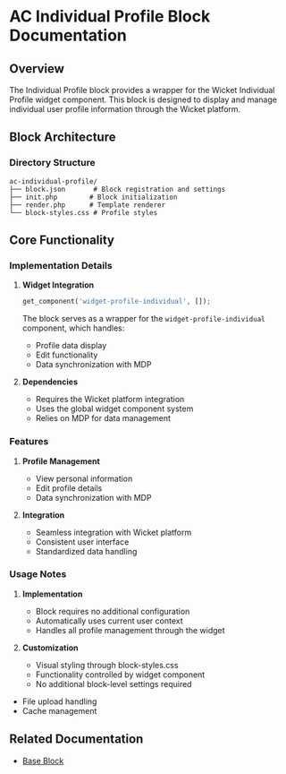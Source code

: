 # AC Individual Profile Block Documentation

## Overview
The Individual Profile block provides a wrapper for the Wicket Individual Profile widget component. This block is designed to display and manage individual user profile information through the Wicket platform.

## Block Architecture

### Directory Structure
```
ac-individual-profile/
├── block.json       # Block registration and settings
├── init.php        # Block initialization
├── render.php      # Template renderer
└── block-styles.css # Profile styles
```

## Core Functionality

### Implementation Details

1. **Widget Integration**
   ```php
   get_component('widget-profile-individual', []);
   ```
   The block serves as a wrapper for the `widget-profile-individual` component, which handles:
   - Profile data display
   - Edit functionality
   - Data synchronization with MDP

2. **Dependencies**
   - Requires the Wicket platform integration
   - Uses the global widget component system
   - Relies on MDP for data management

### Features

1. **Profile Management**
   - View personal information
   - Edit profile details
   - Data synchronization with MDP

2. **Integration**
   - Seamless integration with Wicket platform
   - Consistent user interface
   - Standardized data handling

### Usage Notes

1. **Implementation**
   - Block requires no additional configuration
   - Automatically uses current user context
   - Handles all profile management through the widget

2. **Customization**
   - Visual styling through block-styles.css
   - Functionality controlled by widget component
   - No additional block-level settings required


- File upload handling
- Cache management

## Related Documentation
- [Base Block](/blocks/base-block.md)
